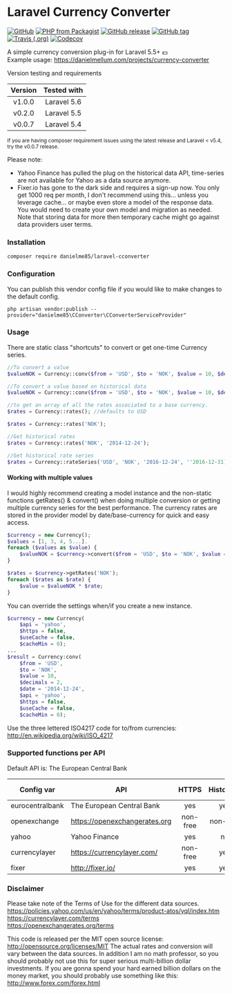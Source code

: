 # Laravel Currency Converter

[![GitHub](https://img.shields.io/github/license/mashape/apistatus.svg?style=flat-square)](https://github.com/danielme85/laravel-cconverter)
[![PHP from Packagist](https://img.shields.io/packagist/php-v/danielme85/laravel-cconverter.svg?style=flat-square)](https://packagist.org/packages/danielme85/laravel-cconverter)
[![GitHub release](https://img.shields.io/github/release/danielme85/laravel-cconverter.svg?style=flat-square)](https://packagist.org/packages/danielme85/laravel-cconverter)
[![GitHub tag](https://img.shields.io/github/tag/danielme85/laravel-cconverter.svg?style=flat-square)](https://github.com/danielme85/laravel-cconverter)
[![Travis (.org)](https://img.shields.io/travis/danielme85/laravel-cconverter.svg?style=flat-square)](https://travis-ci.org/danielme85/laravel-cconverter)
[![Codecov](https://img.shields.io/codecov/c/github/danielme85/laravel-cconverter.svg?style=flat-square)](https://codecov.io/gh/danielme85/laravel-cconverter)


A simple currency conversion plug-in for Laravel 5.5+ 💵<br>
Example usage: <a href="https://danielmellum.com/projects/currency-converter" target="_blank">https://danielmellum.com/projects/currency-converter</a>

Version testing and requirements

| Version        | Tested with   |
| :----------:   |:-------------:| 
| v1.0.0         | Laravel 5.6   | 
| v0.2.0         | Laravel 5.5   | 
| v0.0.7         | Laravel 5.4   | 

<small>If you are having composer requirement issues using the latest release and Laravel < v5.4, try the v0.0.7 release.</small>

Please note:
* Yahoo Finance has pulled the plug on the historical data API, time-series are not available for Yahoo as a data source anymore.
* Fixer.io has gone to the dark side and requires a sign-up now. You only get 1000 req per month, I don't recommend using this...
unless you leverage cache... or maybe even store a model of the response data. You would need to create your own model and migration
as needed. Note that storing data for more then temporary cache might go against data providers user terms.

### Installation
```
composer require danielme85/laravel-cconverter
```

### Configuration 
You can publish this vendor config file if you would like to make changes to the default config.
```
php artisan vendor:publish --provider="danielme85\CConverter\CConverterServiceProvider"
```

### Usage
There are static class "shortcuts" to convert or get one-time Currency series. 
```php
//To convert a value
$valueNOK = Currency::conv($from = 'USD', $to = 'NOK', $value = 10, $decimals = 2);

//To convert a value based on historical data
$valueNOK = Currency::conv($from = 'USD', $to = 'NOK', $value = 10, $decimals = 2, $date = '2014-12-24');

//to get an array of all the rates associated to a base currency.
$rates = Currency::rates(); //defaults to USD

$rates = Currency::rates('NOK');

//Get historical rates
$rates = Currency::rates('NOK', '2014-12-24');

//Get historical rate series
$rates = Currency::rateSeries('USD', 'NOK', '2016-12-24', ''2016-12-31);
```

#### Working with multiple values
I would highly recommend creating a model instance and the non-static functions getRates() & convert() when doing 
multiple conversion or getting multiple currency series for the best performance. The currency rates are stored 
in the provider model by date/base-currency for quick and easy access. 

```php
$currency = new Currency();
$values = [1, 3, 4, 5...].
foreach ($values as $value) {
    $valueNOK = $currency->convert($from = 'USD', $to = 'NOK', $value = 10, $decimals = 2);
}

$rates = $currency->getRates('NOK');
foreach ($rates as $rate) {
    $value = $valueNOK * $rate;
}
```

You can override the settings when/if you create a new instance.
```php
$currency = new Currency(
    $api = 'yahoo', 
    $https = false, 
    $useCache = false, 
    $cacheMin = 0);
...
$result = Currency:conv(
    $from = 'USD', 
    $to = 'NOK', 
    $value = 10, 
    $decimals = 2, 
    $date = '2014-12-24', 
    $api = 'yahoo', 
    $https = false, 
    $useCache = false, 
    $cacheMin = 0);
```

Use the three lettered ISO4217 code for to/from currencies: http://en.wikipedia.org/wiki/ISO_4217

### Supported functions per API
Default API is: The European Central Bank

| Config var        | API                           | HTTPS         | Historical    | Time Series | Sign-up required |
| ----------------- | --------------------------    |:------------: | :---------:   | :---------: | :--------------: |
|eurocentralbank    | The European Central Bank     | yes           | yes           |  no          | no |
|openexchange       | https://openexchangerates.org | non-free      | non-free      |  non-free    | yes |
|yahoo              | Yahoo Finance                 | yes           | no            |  no          | no |
|currencylayer      | https://currencylayer.com/    | non-free      | yes           |  non-free    | yes |
|fixer              | http://fixer.io/              | yes           | yes           |  no          | yes |

### Disclaimer
Please take note of the Terms of Use for the different data sources.
<br>
https://policies.yahoo.com/us/en/yahoo/terms/product-atos/yql/index.htm
<br>
https://currencylayer.com/terms
<br>
https://openexchangerates.org/terms

This code is released per the MIT open source license: http://opensource.org/licenses/MIT
The actual rates and conversion will vary between the data sources. 
In addition I am no math professor, so you should probably not use this for super serious multi-billion dollar investments. 
If you are gonna spend your hard earned billion dollars on the money market, you should probably use something like this: http://www.forex.com/forex.html 
